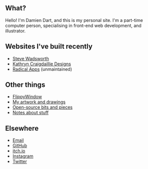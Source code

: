 ## What?

Hello! I'm Damien Dart, and this is my personal site. I'm a part-time
computer person, specialising in front-end web development, and
illustrator.

## Websites I've built recently

  - [Steve Wadsworth][1]
  - [Kathryn Craigdaillie Designs][2]
  - [Radical Apps][3] (unmaintained)

[1]: <https://www.stevewadsworth.co.uk/>
[2]: <https://www.kathryncraigdaillie.co.uk/>
[3]: <http://www.radicalapps.co.uk/>

## Other things

  - [FlippyWindow][4]
  - [My artwork and drawings][5]
  - [Open-source bits and pieces][6]
  - [Notes about stuff][7]

[4]: <https://www.robotinaponcho.net/flippywindow/>
[5]: <https://www.robotinaponcho.net/art/>
[6]: <https://www.robotinaponcho.net/git/>
[7]: <https://www.robotinaponcho.net/notes/>

## Elsewhere

  - [Email][8]
  - [GitHub][9]
  - [itch.io][10]
  - [Instagram][11]
  - [Twitter][12]

[8]: <mailto:damiendart@pobox.com>
[9]: <https://github.com/damiendart>
[10]: <https://damiendart.itch.io/>
[11]: <https://instagram.com/damiendart>
[12]: <https://twitter.com/damiendart>
